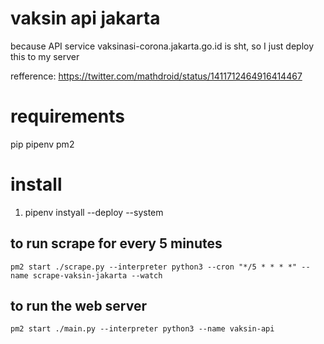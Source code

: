 # vaksin api jakarta

because API service vaksinasi-corona.jakarta.go.id is sht, so I just deploy this to my server

refference: https://twitter.com/mathdroid/status/1411712464916414467

# requirements
pip
pipenv
pm2

# install
1. pipenv instyall --deploy --system

## to run scrape for every 5 minutes
`pm2 start ./scrape.py --interpreter python3 --cron "*/5 * * * *" --name scrape-vaksin-jakarta --watch`

## to run the web server
`pm2 start ./main.py --interpreter python3 --name vaksin-api`